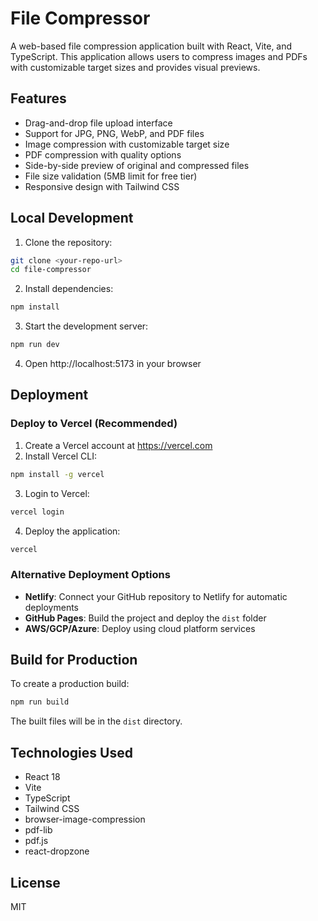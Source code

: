 # File Compressor

A web-based file compression application built with React, Vite, and TypeScript. This application allows users to compress images and PDFs with customizable target sizes and provides visual previews.

## Features

- Drag-and-drop file upload interface
- Support for JPG, PNG, WebP, and PDF files
- Image compression with customizable target size
- PDF compression with quality options
- Side-by-side preview of original and compressed files
- File size validation (5MB limit for free tier)
- Responsive design with Tailwind CSS

## Local Development

1. Clone the repository:
```bash
git clone <your-repo-url>
cd file-compressor
```

2. Install dependencies:
```bash
npm install
```

3. Start the development server:
```bash
npm run dev
```

4. Open http://localhost:5173 in your browser

## Deployment

### Deploy to Vercel (Recommended)

1. Create a Vercel account at https://vercel.com
2. Install Vercel CLI:
```bash
npm install -g vercel
```

3. Login to Vercel:
```bash
vercel login
```

4. Deploy the application:
```bash
vercel
```

### Alternative Deployment Options

- **Netlify**: Connect your GitHub repository to Netlify for automatic deployments
- **GitHub Pages**: Build the project and deploy the `dist` folder
- **AWS/GCP/Azure**: Deploy using cloud platform services

## Build for Production

To create a production build:

```bash
npm run build
```

The built files will be in the `dist` directory.

## Technologies Used

- React 18
- Vite
- TypeScript
- Tailwind CSS
- browser-image-compression
- pdf-lib
- pdf.js
- react-dropzone

## License

MIT 